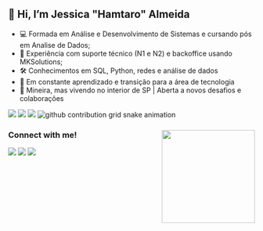 ##  👋 Hi, I’m Jessica "Hamtaro" Almeida
- 💻 Formada em Análise e Desenvolvimento de Sistemas e cursando pós em Analise de Dados;
- 🔧 Experiência com suporte técnico (N1 e N2) e backoffice usando MKSolutions;
- 🛠️ Conhecimentos em SQL, Python, redes e análise de dados
- 🚀 Em constante aprendizado e transição para a área de tecnologia
- 📍 Mineira, mas vivendo no interior de SP | Aberta a novos desafios e colaborações

<!--Redes Sociais-->
<div>
  <a href="https://www.linkedin.com/in/jessialmeida/" target="_blank"><img src="https://img.shields.io/badge/-LinkedIn-%230077B5?style=for-the-badge&logo=linkedin&logoColor=white" target="_blank"></a> 
  <a href="https://instagram.com/jazz_almeida" target="_blank"><img src="https://img.shields.io/badge/-Instagram-%23E4405F?style=for-the-badge&logo=instagram&logoColor=white" target="_blank"></a>
  <a href = "mailto:almeida.jtec@gmail.com"><img src="https://img.shields.io/badge/-Gmail-%23333?style=for-the-badge&logo=gmail&logoColor=white" target="_blank"></a>

  <picture>
  <source media="(prefers-color-scheme: dark)" srcset="https://raw.githubusercontent.com/jazzalmeida/jazzalmeida/output/github-contribution-grid-snake-dark.svg">
  <source media="(prefers-color-scheme: light)" srcset="https://raw.githubusercontent.com/jazzalmeida/jazzalmeida/output/github-contribution-grid-snake.svg">
  <img alt="github contribution grid snake animation" src="https://raw.githubusercontent.com/jazzzlmeida/jazzalmeida/output/github-contribution-grid-snake.svg">
</picture>

</div>
<div>
<img align="right" alt="" height="190px" src="./src/killua">

<h3 align="left">Connect with me!</h3>

 <a href="https://www.linkedin.com/in/jessialmeida/" target="_blank"><img src="https://img.shields.io/badge/-LinkedIn-%230077B5?style=for-the-badge&logo=linkedin&logoColor=white" target="_blank"></a> 
  <a href="https://instagram.com/jazz_almeida" target="_blank"><img src="https://img.shields.io/badge/-Instagram-%23E4405F?style=for-the-badge&logo=instagram&logoColor=white" target="_blank"></a>
  <a href = "mailto:almeida.jtec@gmail.com"><img src="https://img.shields.io/badge/-Gmail-%23333?style=for-the-badge&logo=gmail&logoColor=white" target="_blank"></a>
</div>
